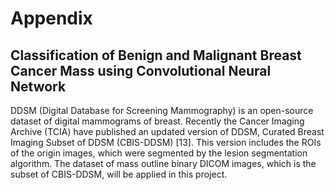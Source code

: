 # Appendix

## Classification of Benign and Malignant Breast Cancer Mass using Convolutional Neural Network

DDSM (Digital Database for Screening Mammography) is an open-source dataset of digital mammograms of breast. Recently the Cancer Imaging Archive (TCIA) have published an updated version of DDSM, Curated Breast Imaging Subset of DDSM (CBIS-DDSM) [13]. This version includes the ROIs of the origin images, which were segmented by the lesion segmentation algorithm. The dataset of mass outline binary DICOM images, which is the subset of CBIS-DDSM, will be applied in this project.

